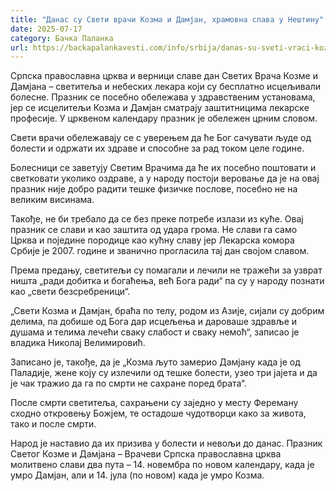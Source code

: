 ```yaml
---
title: "Данас су Свети врачи Козма и Дамјан, храмовна слава у Нештину"
date: 2025-07-17
category: Бачка Паланка
url: https://backapalankavesti.com/info/srbija/danas-su-sveti-vraci-kozma-i-damjan-hramovna-slava-u-nestinu/
---
```


Српска православна црква и верници славе дан Светих Врача Козме и Дамјана – светитеља и небеских лекара који су бесплатно исцељивали болесне. Празник се посебно обележава у здравственим установама, јер се исцелитељи Козма и Дамјан сматрају заштитницима лекарске професије. У црквеном календару празник је обележен црним словом.

Свети врачи обележавају се с уверењем да ће Бог сачувати људе од болести и одржати их здраве и способне за рад током целе године.

Болесници се заветују Светим Врачима да ће их посебно поштовати и светковати уколико оздраве, а у народу постоји веровање да је на овај празник није добро радити тешке физичке послове, посебно не на великим висинама.

Такође, не би требало да се без преке потребе излази из куће. Овај празник се слави и као заштита од удара грома. Не слави га само Црква и поједине породице као кућну славу јер Лекарска комора Србије је 2007. године и званично прогласила тај дан својом славом.

Према предању, светитељи су помагали и лечили не тражећи за узврат ништа „ради добитка и богаћења, већ Бога ради“ па су у народу познати као „свети безсребреници“.

„Свети Козма и Дамјан, браћа по телу, родом из Азије, сијали су добрим делима, па добише од Бога дар исцељења и дароваше здравље и душама и телима лечећи сваку слабост и сваку немоћ“, записао је владика Николај Велимировић.

Записано је, такође, да је „Козма љуто замерио Дамјану када је од Паладије, жене коју су излечили од тешке болести, узео три јајета и да је чак тражио да га по смрти не сахране поред брата“.

После смрти светитеља, сахрањени су заједно у месту Фереману сходно откровењу Божјем, те остадоше чудотворци како за живота, тако и после смрти.

Народ је наставио да их призива у болести и невољи до данас. Празник Светог Козме и Дамјана – Врачеви Српска православна црква молитвено слави два пута – 14. новембра по новом календару, када је умро Дамјан, али и 14. јула (по новом) када је умро Козма.
